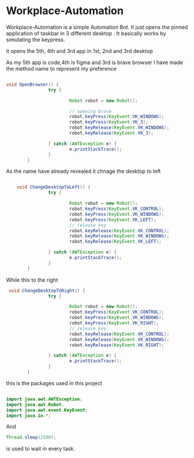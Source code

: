 # Workplace-Automation
Workplace-Automation is a simple Automation Bot.
It just opens the pinned application of taskbar in 3 different desktop .
It basically works by simulating the keypress.

it opens the 5th, 4th and 3rd app in 1st, 2nd and 3rd desktop

As my 5th app is code,4th is figma and 3rd is brave browser I have made the method name to represent my preference
```java

void OpenBrowser() {
                try {

                        Robot robot = new Robot();

                        // opening brave
                        robot.keyPress(KeyEvent.VK_WINDOWS);
                        robot.keyPress(KeyEvent.VK_3);
                        robot.keyRelease(KeyEvent.VK_WINDOWS);
                        robot.keyRelease(KeyEvent.VK_3);

                } catch (AWTException e) {
                        e.printStackTrace();
                }
        }
```

As the name have  already revealed it chnage the desktop to left   

```java

    void ChangeDesktopToLeft() {
                try {

                        Robot robot = new Robot();
                        robot.keyPress(KeyEvent.VK_CONTROL);
                        robot.keyPress(KeyEvent.VK_WINDOWS);
                        robot.keyPress(KeyEvent.VK_LEFT);
                        // release key
                        robot.keyRelease(KeyEvent.VK_CONTROL);
                        robot.keyRelease(KeyEvent.VK_WINDOWS);
                        robot.keyRelease(KeyEvent.VK_LEFT);

                } catch (AWTException e) {
                        e.printStackTrace();
                }
        }
```
While this to the right 
```java
 void ChangeDesktopToRight() {
                try {

                        Robot robot = new Robot();
                        robot.keyPress(KeyEvent.VK_CONTROL);
                        robot.keyPress(KeyEvent.VK_WINDOWS);
                        robot.keyPress(KeyEvent.VK_RIGHT);
                        // release key
                        robot.keyRelease(KeyEvent.VK_CONTROL);
                        robot.keyRelease(KeyEvent.VK_WINDOWS);
                        robot.keyRelease(KeyEvent.VK_RIGHT);

                } catch (AWTException e) {
                        e.printStackTrace();
                }
        }
```

this is the packages used in this project
```java

import java.awt.AWTException;
import java.awt.Robot;
import java.awt.event.KeyEvent;
import java.io.*;
```

And 
```java 
Thread.sleep(2500);
```
is used to wait in every task.
